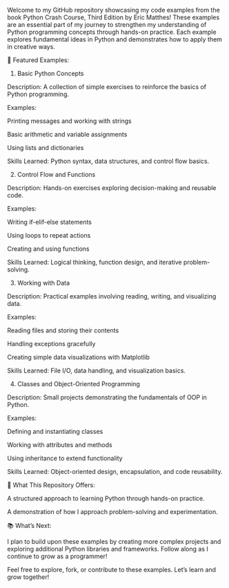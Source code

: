 Welcome to my GitHub repository showcasing my code examples from the book Python Crash Course, Third Edition by Eric Matthes!
These examples are an essential part of my journey to strengthen my understanding of Python programming concepts through hands-on practice.
Each example explores fundamental ideas in Python and demonstrates how to apply them in creative ways.

🚀 Featured Examples:

1. Basic Python Concepts

Description: A collection of simple exercises to reinforce the basics of Python programming.

Examples:

Printing messages and working with strings

Basic arithmetic and variable assignments

Using lists and dictionaries

Skills Learned: Python syntax, data structures, and control flow basics.

2. Control Flow and Functions

Description: Hands-on exercises exploring decision-making and reusable code.

Examples:

Writing if-elif-else statements

Using loops to repeat actions

Creating and using functions

Skills Learned: Logical thinking, function design, and iterative problem-solving.

3. Working with Data

Description: Practical examples involving reading, writing, and visualizing data.

Examples:

Reading files and storing their contents

Handling exceptions gracefully

Creating simple data visualizations with Matplotlib

Skills Learned: File I/O, data handling, and visualization basics.

4. Classes and Object-Oriented Programming

Description: Small projects demonstrating the fundamentals of OOP in Python.

Examples:

Defining and instantiating classes

Working with attributes and methods

Using inheritance to extend functionality

Skills Learned: Object-oriented design, encapsulation, and code reusability.


🌟 What This Repository Offers:

A structured approach to learning Python through hands-on practice.

A demonstration of how I approach problem-solving and experimentation.


📚 What’s Next:

I plan to build upon these examples by creating more complex projects and exploring additional Python libraries and frameworks.
Follow along as I continue to grow as a programmer!

Feel free to explore, fork, or contribute to these examples. Let’s learn and grow together!

